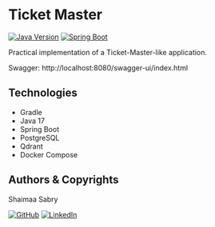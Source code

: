 # Ticket Master

[![Java Version](https://img.shields.io/badge/Java-17-orange.svg)](https://www.oracle.com/java/technologies/javase/jdk17-archive-downloads.html) 
[![Spring Boot](https://img.shields.io/badge/Spring%20Boot-3.5.4-brightgreen.svg)](https://spring.io/projects/spring-boot)

Practical implementation of a Ticket-Master-like application.

Swagger: http://localhost:8080/swagger-ui/index.html

## Technologies

- Gradle
- Java 17
- Spring Boot
- PostgreSQL
- Qdrant
- Docker Compose

## Authors & Copyrights

Shaimaa Sabry

[![GitHub](https://img.icons8.com/ios-glyphs/30/000000/github.png)](https://github.com/ShaimaaSabry)
[![LinkedIn](https://img.icons8.com/ios-filled/30/0A66C2/linkedin.png)](https://www.linkedin.com/in/shaimaa-sabry-161b71a0/)